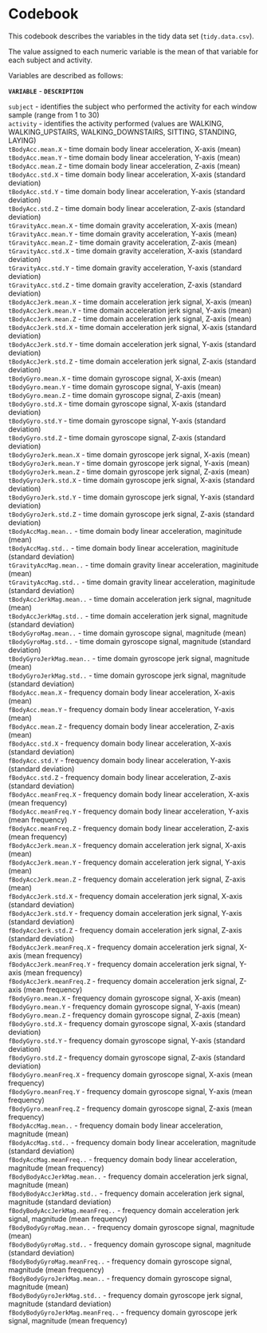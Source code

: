 Codebook
========

This codebook describes the variables in the tidy data set (`tidy.data.csv`).

The value assigned to each numeric variable is the mean of that variable for each subject and activity.

Variables are described as follows:

**`VARIABLE`** - **`DESCRIPTION`**

`subject` - identifies the subject who performed the activity for each window sample (range from 1 to 30)  
`activity` - identifies the activity performed (values are WALKING, WALKING_UPSTAIRS, WALKING_DOWNSTAIRS, SITTING, STANDING, LAYING)  
`tBodyAcc.mean.X` - time domain body linear acceleration, X-axis (mean)  
`tBodyAcc.mean.Y` - time domain body linear acceleration, Y-axis (mean)  
`tBodyAcc.mean.Z` - time domain body linear acceleration, Z-axis (mean)  
`tBodyAcc.std.X` - time domain body linear acceleration, X-axis (standard deviation)  
`tBodyAcc.std.Y` - time domain body linear acceleration, Y-axis (standard deviation)  
`tBodyAcc.std.Z` - time domain body linear acceleration, Z-axis (standard deviation)  
`tGravityAcc.mean.X` - time domain gravity acceleration, X-axis (mean)  
`tGravityAcc.mean.Y` - time domain gravity acceleration, Y-axis (mean)  
`tGravityAcc.mean.Z` - time domain gravity acceleration, Z-axis (mean)  
`tGravityAcc.std.X` - time domain gravity acceleration, X-axis (standard deviation)  
`tGravityAcc.std.Y` - time domain gravity acceleration, Y-axis (standard deviation)  
`tGravityAcc.std.Z` - time domain gravity acceleration, Z-axis (standard deviation)  
`tBodyAccJerk.mean.X` - time domain acceleration jerk signal, X-axis (mean)  
`tBodyAccJerk.mean.Y` - time domain acceleration jerk signal, Y-axis (mean)  
`tBodyAccJerk.mean.Z` - time domain acceleration jerk signal, Z-axis (mean)  
`tBodyAccJerk.std.X` - time domain acceleration jerk signal, X-axis (standard deviation)  
`tBodyAccJerk.std.Y` - time domain acceleration jerk signal, Y-axis (standard deviation)  
`tBodyAccJerk.std.Z` - time domain acceleration jerk signal, Z-axis (standard deviation)  
`tBodyGyro.mean.X` - time domain gyroscope signal, X-axis (mean)  
`tBodyGyro.mean.Y` - time domain gyroscope signal, Y-axis (mean)  
`tBodyGyro.mean.Z` - time domain gyroscope signal, Z-axis (mean)  
`tBodyGyro.std.X` - time domain gyroscope signal, X-axis (standard deviation)  
`tBodyGyro.std.Y` - time domain gyroscope signal, Y-axis (standard deviation)  
`tBodyGyro.std.Z` - time domain gyroscope signal, Z-axis (standard deviation)  
`tBodyGyroJerk.mean.X` - time domain gyroscope jerk signal, X-axis (mean)  
`tBodyGyroJerk.mean.Y` - time domain gyroscope jerk signal, Y-axis (mean)  
`tBodyGyroJerk.mean.Z` - time domain gyroscope jerk signal, Z-axis (mean)  
`tBodyGyroJerk.std.X` - time domain gyroscope jerk signal, X-axis (standard deviation)  
`tBodyGyroJerk.std.Y` - time domain gyroscope jerk signal, Y-axis (standard deviation)  
`tBodyGyroJerk.std.Z` - time domain gyroscope jerk signal, Z-axis (standard deviation)  
`tBodyAccMag.mean..` - time domain body linear acceleration, maginitude (mean)  
`tBodyAccMag.std..` - time domain body linear acceleration, maginitude (standard deviation)  
`tGravityAccMag.mean..` - time domain gravity linear acceleration, maginitude (mean)  
`tGravityAccMag.std..` - time domain gravity linear acceleration, maginitude (standard deviation)  
`tBodyAccJerkMag.mean..` - time domain acceleration jerk signal, magnitude (mean)  
`tBodyAccJerkMag.std..` - time domain acceleration jerk signal, magnitude (standard deviation)  
`tBodyGyroMag.mean..` - time domain gyroscope signal, magnitude (mean)  
`tBodyGyroMag.std..` - time domain gyroscope signal, magnitude (standard deviation)  
`tBodyGyroJerkMag.mean..` - time domain gyroscope jerk signal, magnitude (mean)  
`tBodyGyroJerkMag.std..` - time domain gyroscope jerk signal, magnitude (standard deviation)  
`fBodyAcc.mean.X` - frequency domain body linear acceleration, X-axis (mean)  
`fBodyAcc.mean.Y` - frequency domain body linear acceleration, Y-axis (mean)  
`fBodyAcc.mean.Z` - frequency domain body linear acceleration, Z-axis (mean)  
`fBodyAcc.std.X` - frequency domain body linear acceleration, X-axis (standard deviation)  
`fBodyAcc.std.Y` - frequency domain body linear acceleration, Y-axis (standard deviation)  
`fBodyAcc.std.Z` - frequency domain body linear acceleration, Z-axis (standard deviation)  
`fBodyAcc.meanFreq.X` - frequency domain body linear acceleration, X-axis (mean frequency)  
`fBodyAcc.meanFreq.Y` - frequency domain body linear acceleration, Y-axis (mean frequency)  
`fBodyAcc.meanFreq.Z` - frequency domain body linear acceleration, Z-axis (mean frequency)  
`fBodyAccJerk.mean.X` - frequency domain acceleration jerk signal, X-axis (mean)  
`fBodyAccJerk.mean.Y` - frequency domain acceleration jerk signal, Y-axis (mean)  
`fBodyAccJerk.mean.Z` - frequency domain acceleration jerk signal, Z-axis (mean)  
`fBodyAccJerk.std.X` - frequency domain acceleration jerk signal, X-axis (standard deviation)  
`fBodyAccJerk.std.Y` - frequency domain acceleration jerk signal, Y-axis (standard deviation)  
`fBodyAccJerk.std.Z` - frequency domain acceleration jerk signal, Z-axis (standard deviation)  
`fBodyAccJerk.meanFreq.X` - frequency domain acceleration jerk signal, X-axis (mean frequency)  
`fBodyAccJerk.meanFreq.Y` - frequency domain acceleration jerk signal, Y-axis (mean frequency)  
`fBodyAccJerk.meanFreq.Z` - frequency domain acceleration jerk signal, Z-axis (mean frequency)  
`fBodyGyro.mean.X` - frequency domain gyroscope signal, X-axis (mean)  
`fBodyGyro.mean.Y` - frequency domain gyroscope signal, Y-axis (mean)  
`fBodyGyro.mean.Z` - frequency domain gyroscope signal, Z-axis (mean)  
`fBodyGyro.std.X` - frequency domain gyroscope signal, X-axis (standard deviation)  
`fBodyGyro.std.Y` - frequency domain gyroscope signal, Y-axis (standard deviation)  
`fBodyGyro.std.Z` - frequency domain gyroscope signal, Z-axis (standard deviation)  
`fBodyGyro.meanFreq.X` - frequency domain gyroscope signal, X-axis (mean frequency)  
`fBodyGyro.meanFreq.Y` - frequency domain gyroscope signal, Y-axis (mean frequency)  
`fBodyGyro.meanFreq.Z` - frequency domain gyroscope signal, Z-axis (mean frequency)  
`fBodyAccMag.mean..` - frequency domain body linear acceleration, magnitude (mean)  
`fBodyAccMag.std..` - frequency domain body linear acceleration, magnitude (standard deviation)  
`fBodyAccMag.meanFreq..` - frequency domain body linear acceleration, magnitude (mean frequency)  
`fBodyBodyAccJerkMag.mean..` - frequency domain acceleration jerk signal, magnitude (mean)  
`fBodyBodyAccJerkMag.std..` - frequency domain acceleration jerk signal, magnitude (standard deviation)  
`fBodyBodyAccJerkMag.meanFreq..` - frequency domain acceleration jerk signal, magnitude (mean frequency)  
`fBodyBodyGyroMag.mean..` - frequency domain gyroscope signal, magnitude (mean)  
`fBodyBodyGyroMag.std..` - frequency domain gyroscope signal, magnitude (standard deviation)  
`fBodyBodyGyroMag.meanFreq..` - frequency domain gyroscope signal, magnitude (mean frequency)  
`fBodyBodyGyroJerkMag.mean..` - frequency domain gyroscope signal, magnitude (mean)  
`fBodyBodyGyroJerkMag.std..` - frequency domain gyroscope jerk signal, magnitude (standard deviation)  
`fBodyBodyGyroJerkMag.meanFreq..` - frequency domain gyroscope jerk signal, magnitude (mean frequency)  
